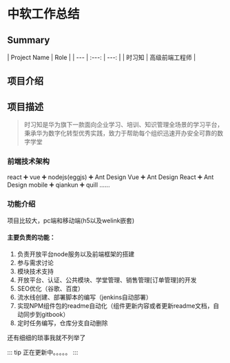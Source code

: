 # 中软工作总结
> 

## Summary
| Project Name | Role |
| --- | :---: | ---: |
| 时习知 | 高级前端工程师 |

## 项目介绍

## 项目描述
> 时习知是华为旗下一款面向企业学习、培训、知识管理全场景的学习平台，秉承华为数字化转型优秀实践，致力于帮助每个组织迅速开办安全可靠的数字学堂


### 前端技术架构
react ➕  vue ➕  nodejs(eggjs) ➕  Ant Design Vue ➕  Ant Design React ➕  Ant Design mobile ➕  qiankun ➕ quill
......

### 功能介绍
项目比较大，pc端和移动端(h5以及welink嵌套)
<div style="display:none">
PC端：
后台管理(租户侧)
1、学堂管理（学堂信息、学堂装修、子学堂管理）
2、用户管理（成员管理、会员管理、职位与学习、讲师管理、角色权限）
3、权益中心
4、考试管理（题库管理、考试列表、阅卷管理、成绩管理、数据报表、考试通知）
5、教学活动（直播课堂、班级管理、学习地图）
6、教学内容（课程管理、课件管理、短视频管理、文档库管理）
7、教学工具（认证管理、满意度问卷）
8、直播管理
9、运营管理（积分活动）
10、推荐内容------推荐文章，短视频
11、内容市场
12、销售管理（商品管理、订单管理、券码管理）
13、数据中心（数据概览、部门报表、成员报表、资源报表、学习报告）
14、开发服务
15、平台设置（业务设置、安全设置、通用设置、意见反馈）
管理中心(租户侧)
1、首页
2、数据中心（实时统计、平台概括】学堂分析、产品分析、异常监控、名词解释
3、开放中心（应用管理、API管理、调用配置、调用日志
4、配置中心（分类配置、移动发包配置、动态配置
5、运营中心（用户意见、资源同步、学堂列表、协议配置、公告配置、账号注销、订单管理、内容审核、推广H5配置）
移动端。。。。
</div>

#### 主要负责的功能：
1. 负责开放平台node服务以及前端框架的搭建
2. 参与需求讨论
3. 模块技术支持
4. 开放平台、认证、公共模块、学堂管理、销售管理[订单管理]的开发
5. SEO优化（谷歌、百度）
6. 流水线创建、部署脚本的编写（jenkins自动部署）
7. 实现NPM组件包的readme自动化（组件更新内容或者更新readme文档，自动同步到gitbook）
8. 定时任务编写，仓库分支自动删除

 还有细细的琐事我就不列举了

::: tip
正在更新中。。。。。
:::